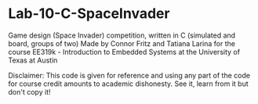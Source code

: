 # Lab-10-C-SpaceInvader
Game design (Space Invader) competition, written in C (simulated and board, groups of two)
Made by Connor Fritz and Tatiana Larina for the course EE319k - Introduction to Embedded Systems at the University of Texas at Austin

Disclaimer: This code is given for reference and using any part of the code for course credit amounts to academic dishonesty. See it, learn from it but don't copy it!
